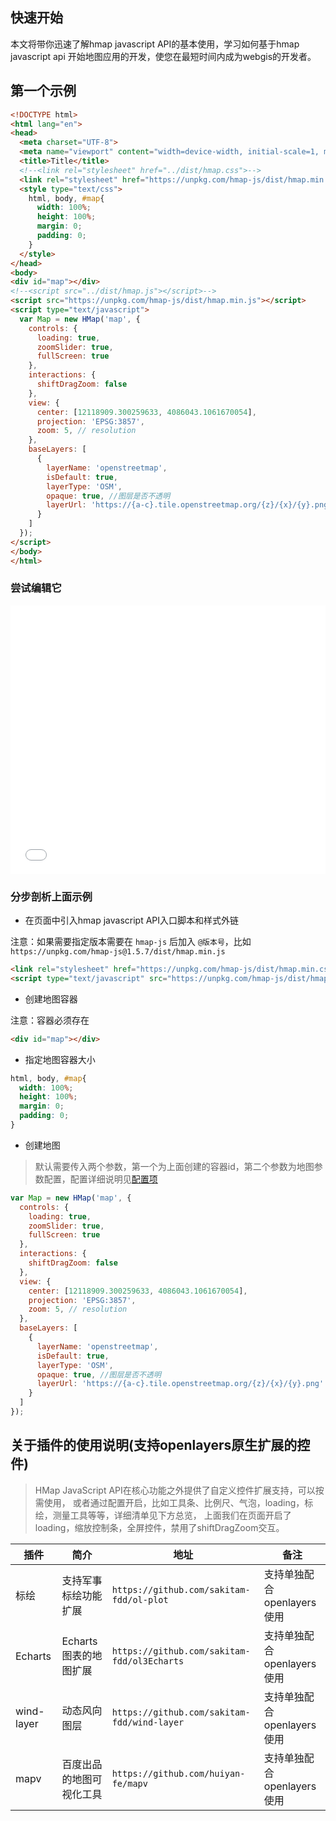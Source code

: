 ## 快速开始

本文将带你迅速了解hmap javascript API的基本使用，学习如何基于hmap javascript api
开始地图应用的开发，使您在最短时间内成为webgis的开发者。

## 第一个示例

```html
<!DOCTYPE html>
<html lang="en">
<head>
  <meta charset="UTF-8">
  <meta name="viewport" content="width=device-width, initial-scale=1, maximum-scale=1">
  <title>Title</title>
  <!--<link rel="stylesheet" href="../dist/hmap.css">-->
  <link rel="stylesheet" href="https://unpkg.com/hmap-js/dist/hmap.min.css">
  <style type="text/css">
    html, body, #map{
      width: 100%;
      height: 100%;
      margin: 0;
      padding: 0;
    }
  </style>
</head>
<body>
<div id="map"></div>
<!--<script src="../dist/hmap.js"></script>-->
<script src="https://unpkg.com/hmap-js/dist/hmap.min.js"></script>
<script type="text/javascript">
  var Map = new HMap('map', {
    controls: {
      loading: true,
      zoomSlider: true,
      fullScreen: true
    },
    interactions: {
      shiftDragZoom: false
    },
    view: {
      center: [12118909.300259633, 4086043.1061670054],
      projection: 'EPSG:3857',
      zoom: 5, // resolution
    },
    baseLayers: [
      {
        layerName: 'openstreetmap',
        isDefault: true,
        layerType: 'OSM',
        opaque: true, //图层是否不透明
        layerUrl: 'https://{a-c}.tile.openstreetmap.org/{z}/{x}/{y}.png'
      }
    ]
  });
</script>
</body>
</html>
```

### 尝试编辑它

<iframe width="100%" height="430" src="//jsrun.net/yUiKp/embedded/all/light/" allowfullscreen="allowfullscreen" frameborder="0"></iframe>

### 分步剖析上面示例

* 在页面中引入hmap javascript API入口脚本和样式外链

注意：如果需要指定版本需要在 `hmap-js` 后加入 `@版本号`，比如 `https://unpkg.com/hmap-js@1.5.7/dist/hmap.min.js`

```html
<link rel="stylesheet" href="https://unpkg.com/hmap-js/dist/hmap.min.css">
<script type="text/javascript" src="https://unpkg.com/hmap-js/dist/hmap.min.js"></script>
```

* 创建地图容器

注意：容器必须存在

```html
<div id="map"></div>
``` 

* 指定地图容器大小

```css
html, body, #map{
  width: 100%;
  height: 100%;
  margin: 0;
  padding: 0;
}
```

* 创建地图

> 默认需要传入两个参数，第一个为上面创建的容器id，第二个参数为地图参数配置，配置详细说明见[配置项](api/map/map-options.md)

```javascript
var Map = new HMap('map', {
  controls: {
    loading: true,
    zoomSlider: true,
    fullScreen: true
  },
  interactions: {
    shiftDragZoom: false
  },
  view: {
    center: [12118909.300259633, 4086043.1061670054],
    projection: 'EPSG:3857',
    zoom: 5, // resolution
  },
  baseLayers: [
    {
      layerName: 'openstreetmap',
      isDefault: true,
      layerType: 'OSM',
      opaque: true, //图层是否不透明
      layerUrl: 'https://{a-c}.tile.openstreetmap.org/{z}/{x}/{y}.png'
    }
  ]
});
```

## 关于插件的使用说明(支持openlayers原生扩展的控件)

> HMap JavaScript API在核心功能之外提供了自定义控件扩展支持，可以按需使用，
  或者通过配置开启，比如工具条、比例尺、气泡，loading，标绘，测量工具等等，详细清单见下方总览，
  上面我们在页面开启了loading，缩放控制条，全屏控件，禁用了shiftDragZoom交互。
   

| 插件 | 简介 | 地址 | 备注 |
| --- | --- | --- | --- |
| 标绘 | 支持军事标绘功能扩展 | `https://github.com/sakitam-fdd/ol-plot` | 支持单独配合openlayers使用 |
| Echarts | Echarts图表的地图扩展 | `https://github.com/sakitam-fdd/ol3Echarts` | 支持单独配合openlayers使用 |
| wind-layer | 动态风向图层 | `https://github.com/sakitam-fdd/wind-layer` | 支持单独配合openlayers使用 |
| mapv | 百度出品的地图可视化工具 | `https://github.com/huiyan-fe/mapv` | 支持单独配合openlayers使用 |
